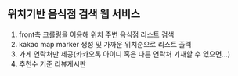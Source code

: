 ## 위치기반 음식점 검색 웹 서비스
1. front측 크롤링을 이용해 위치 주변 음식점 리스트 검색
2. kakao map marker 생성 및 가까운 위치순으로 리스트 출력
3. 가게 연락처만 제공(카카오톡 아이디 혹은 다른 연락처 기재할 수 있으면...)
4. 추천수 기준 리뷰게시판

